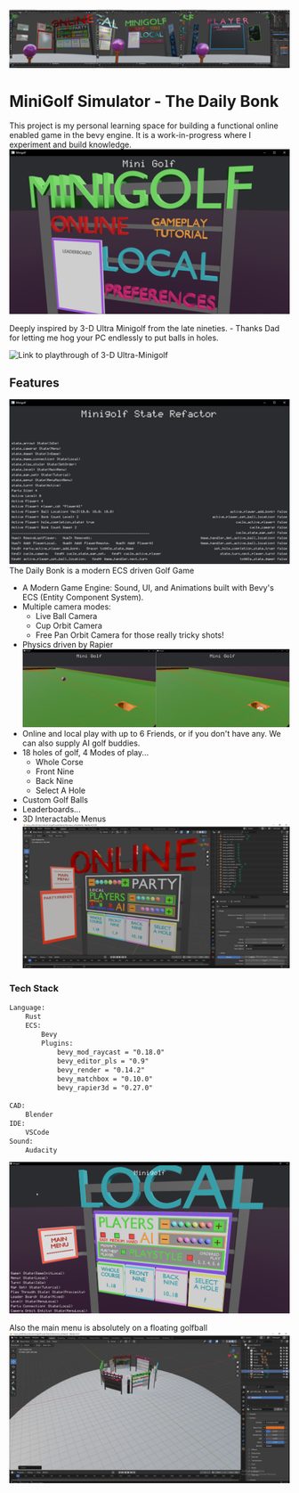 ![Screenshot of the first iteration of the rotating menu hub](images/Minigolf%20007.png)

# MiniGolf Simulator - The Daily Bonk

This project is my personal learning space for building a functional online enabled game in the bevy engine. It is a work-in-progress where I experiment and build knowledge.
![Screenshot of the first iteraction of the main menu](images/Minigolf%20001.png)

Deeply inspired by 3-D Ultra Minigolf from the late nineties.
    - Thanks Dad for letting me hog your PC endlessly to put balls in holes.

![Link to playthrough of 3-D Ultra-Minigolf](https://www.youtube.com/watch?v=8EPrQjw1210)

## Features

![Screenshot of State Focused development screen](images/Minigolf%20005.png)
The Daily Bonk is a modern ECS driven Golf Game
- A Modern Game Engine: Sound, UI, and Animations built with Bevy's ECS (Entity Component System).
- Multiple camera modes:
    - Live Ball Camera
    - Cup Orbit Camera
    - Free Pan Orbit Camera for those really tricky shots!
- Physics driven by Rapier
![Screenshot of Rapier Integration during development](images/Minigolf%20000.png)
- Online and local play with up to 6 Friends, or if you don't have any. We can also supply AI golf buddies.
- 18 holes of golf, 4 Modes of play...
    - Whole Corse
    - Front Nine
    - Back Nine
    - Select A Hole
- Custom Golf Balls
- Leaderboards...
- 3D Interactable Menus
![Screenshot of online menu scene development in blender](images/Minigolf%20002.png)

### Tech Stack

```
Language:
    Rust
    ECS: 
        Bevy
        Plugins:
            bevy_mod_raycast = "0.18.0"
            bevy_editor_pls = "0.9"
            bevy_render = "0.14.2"
            bevy_matchbox = "0.10.0"
            bevy_rapier3d = "0.27.0"

CAD: 
    Blender
IDE:
    VSCode
Sound: 
    Audacity
```

![Screenshot of local menu scene and state monitoring during development](images/Minigolf%20004.png)

Also the main menu is absolutely on a floating golfball
![Screenshot of floating golfball menu from out of frame](images/Minigolf%20006.png)